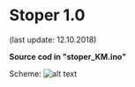 # Stoper 1.0

(last update: 12.10.2018)

<b>Source cod in "stoper_KM.ino"</b>

Scheme:
![alt text]("https://github.com/Kacper1263/arduino/blob/master/stoper/Stoper_1.0/stoper_KM_bb.png")


